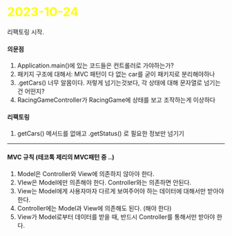 # <span style="color:yellow">2023-10-24</span>
리팩토링 시작.

#### 의문점
1. Application.main()에 있는 코드들은 컨트롤러로 가야하는가?
2. 패키지 구조에 대해서: MVC 패턴이 다 없는 car를 굳이 패키지로 분리해야하나
3. .getCars() 너무 알몸이다. 저렇게 넘기는것보다, 각 상태에 대해 문자열로 넘기는 건 어떤지?
4. RacingGameController가 RacingGame에 상태를 보고 조작하는게 이상하다



#### 리팩토링
1. getCars() 메서드를 없애고 .getStatus() 로 필요한 정보만 넘기기


- - -

#### MVC 규칙 (테코톡 제리의 MVC패턴 중 ..)
1. Model은 Controller와 View에 의존하지 않아야 한다.
2. VIew은 Model에만 의존해야 한다. Controller와는 의존하면 안된다.
3. View는 Model에게 사용자마자 다르게 보여주어야 하는 데이터에 대해서만 받아야 한다.
4. Controller에는 Model과 View에 의존해도 된다. (해야 한다)
5. View가 Model로부터 데이터를 받을 때, 반드시 Controller를 통해서만 받아야 한다.